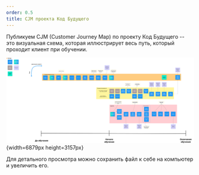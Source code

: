 ```yaml
---
order: 0.5
title: CJM проекта Код Будущего
---
```


Публикуем CJM (Customer Journey Map) по проекту Код Будущего -- это визуальная схема, которая иллюстрирует весь путь, который проходит клиент при обучении. 

![](./cjm-proekta-kod-buduschego.png){width=6879px height=3157px}

Для детального просмотра можно сохранить файл к себе на компьютер и увеличить его. 


